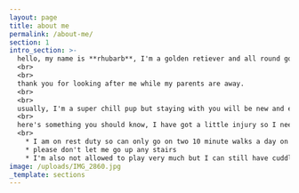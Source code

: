 ```yaml
---
layout: page
title: about me
permalink: /about-me/
section: 1
intro_section: >- 
  hello, my name is **rhubarb**, I'm a golden retiever and all round good girl 
  <br>
  <br>
  thank you for looking after me while my parents are away.
  <br>
  <br>
  usually, I'm a super chill pup but staying with you will be new and exciting.
  <br>
  here's something you should know, I have got a little injury so I need your help...
  <br>
    * I am on rest duty so can only go on two 10 minute walks a day on lead
    * please don't let me go up any stairs
    * I'm also not allowed to play very much but I can still have cuddles
image: /uploads/IMG_2860.jpg
_template: sections
---
```



